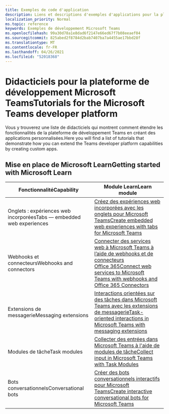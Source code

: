 ```yaml
---
title: Exemples de code d'application
description: Liens et descriptions d'exemples d'applications pour la plateforme de développement Microsoft Teams
localization_priority: Normal
ms.topic: reference
keywords: Exemples de développement Microsoft Teams
ms.openlocfilehash: 99a30d78a1e8dad6f2147e66ed67f7b08eeaef04
ms.sourcegitcommit: 825abed2f8784d2bab7407ba7a4455ae17bbd28f
ms.translationtype: MT
ms.contentlocale: fr-FR
ms.lasthandoff: 04/26/2021
ms.locfileid: "52018368"
---
```

# <a name="tutorials-for-the-microsoft-teams-developer-platform"></a><span data-ttu-id="fddf2-104">Didacticiels pour la plateforme de développement Microsoft Teams</span><span class="sxs-lookup"><span data-stu-id="fddf2-104">Tutorials for the Microsoft Teams developer platform</span></span>

<span data-ttu-id="fddf2-105">Vous y trouverez une liste de didacticiels qui montrent comment étendre les fonctionnalités de la plateforme de développement Teams en créant des applications personnalisées.</span><span class="sxs-lookup"><span data-stu-id="fddf2-105">Here you will find a list of tutorials that demonstrate how you can extend the Teams developer platform capabilities by creating custom apps.</span></span>

## <a name="getting-started-with-microsoft-learn"></a><span data-ttu-id="fddf2-106">Mise en place de Microsoft Learn</span><span class="sxs-lookup"><span data-stu-id="fddf2-106">Getting started with Microsoft Learn</span></span>

| <span data-ttu-id="fddf2-107">**Fonctionnalité**</span><span class="sxs-lookup"><span data-stu-id="fddf2-107">**Capability**</span></span>| <span data-ttu-id="fddf2-108">**Module Learn**</span><span class="sxs-lookup"><span data-stu-id="fddf2-108">**Learn module**</span></span>|
|--------|-------------|
| <span data-ttu-id="fddf2-109">Onglets : expériences web incorporées</span><span class="sxs-lookup"><span data-stu-id="fddf2-109">Tabs  — embedded web experiences</span></span>  |  [<span data-ttu-id="fddf2-110">Créez des expériences web incorporées avec les onglets pour Microsoft Teams</span><span class="sxs-lookup"><span data-stu-id="fddf2-110">Create embedded web experiences with tabs for Microsoft Teams</span></span>](https://docs.microsoft.com/learn/modules/embedded-web-experiences/) |
| <span data-ttu-id="fddf2-111">Webhooks et connecteurs</span><span class="sxs-lookup"><span data-stu-id="fddf2-111">Webhooks and connectors</span></span>  |  [<span data-ttu-id="fddf2-112">Connecter des services web à Microsoft Teams à l’aide de webhooks et de connecteurs Office 365</span><span class="sxs-lookup"><span data-stu-id="fddf2-112">Connect web services to Microsoft Teams with webhooks and Office 365 Connectors</span></span>](https://docs.microsoft.com/learn/modules/msteams-webhooks-connectors/) |
|<span data-ttu-id="fddf2-113">Extensions de messagerie</span><span class="sxs-lookup"><span data-stu-id="fddf2-113">Messaging extensions</span></span>  | [<span data-ttu-id="fddf2-114">Interactions orientées sur des tâches dans Microsoft Teams avec les extensions de messagerie</span><span class="sxs-lookup"><span data-stu-id="fddf2-114">Task-oriented interactions in Microsoft Teams with messaging extensions</span></span>](https://docs.microsoft.com/learn/modules/msteams-messaging-extensions/)  |
| <span data-ttu-id="fddf2-115">Modules de tâche</span><span class="sxs-lookup"><span data-stu-id="fddf2-115">Task modules</span></span> |  [<span data-ttu-id="fddf2-116">Collecter des entrées dans Microsoft Teams à l'aide de modules de tâche</span><span class="sxs-lookup"><span data-stu-id="fddf2-116">Collect input in Microsoft Teams with Task Modules</span></span>](https://docs.microsoft.com/learn/modules/msteams-task-modules/) |
| <span data-ttu-id="fddf2-117">Bots conversationnels</span><span class="sxs-lookup"><span data-stu-id="fddf2-117">Conversational bots</span></span>  | [<span data-ttu-id="fddf2-118">Créer des bots conversationnels interactifs pour Microsoft Teams</span><span class="sxs-lookup"><span data-stu-id="fddf2-118">Create interactive conversational bots for Microsoft Teams</span></span>](https://docs.microsoft.com/learn/modules/msteams-conversation-bots/)  |


